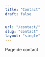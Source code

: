 ```yaml
---
title: "Contact"
draft: false


url: "/contact/"
slug: "contact"
layout: "single"
---
```


Page de contact